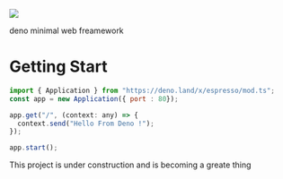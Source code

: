 ![](https://i.ibb.co/5LPRwBJ/espresso.png)

deno minimal web freamework

# Getting Start
```javascript
import { Application } from "https://deno.land/x/espresso/mod.ts";
const app = new Application({ port : 80});

app.get("/", (context: any) => {
  context.send("Hello From Deno !");
});

app.start();
```



This project is under construction and is becoming a greate thing
